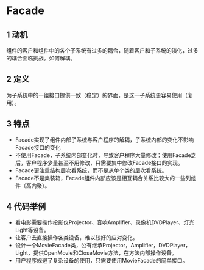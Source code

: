 # Facade
## 1 动机
组件的客户和组件中的各个子系统有过多的耦合，随着客户和子系统的演化，过多的耦合面临挑战。如何解耦。
## 2 定义
为子系统中的一组接口提供一致（稳定）的界面，是这一子系统更容易使用（复用）。
## 3 特点
- Facade实现了组件内部子系统与客户程序的解耦，子系统内部的变化不影响Facade接口的变化
- 不使用Facade，子系统内部变化时，导致客户程序大量修改；使用Facade之后，客户程序少量甚至不用修改，只需要集中修改Facade接口的实现。
- Facade更注重结构层次看系统，而不是从单个类的层次看系统。
- Facade不是集装箱，Facade组件内部应该是相互耦合关系比较大的一些列组件（高内聚）。
## 4 代码举例
- 看电影需要操作投影仪Projector、音响Amplifier、录像机DVDPlayer、灯光Light等设备。
- 让客户去直接操作各类设备，难以较好的应对变化。
- 设计一个MovieFacade类，公有继承Projector，Amplifier，DVDPlayer，Light，提供OpenMovie和CloseMovie方法，在方法内部操作设备。
- 用户程序规避了复杂设备的使用，只需要使用MovieFacade的简单接口。